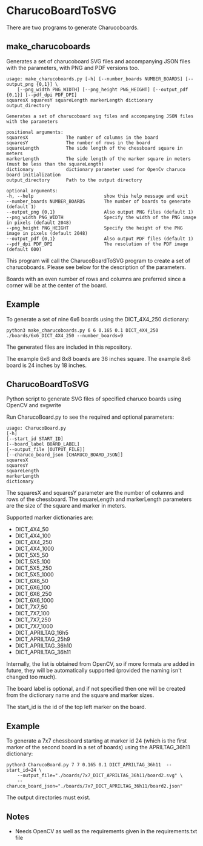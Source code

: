 # CharucoBoardToSVG

There are two programs to generate Charucoboards.

## make_charucoboards

Generates a set of charucoboard SVG files and accompanying JSON files with the parameters, with PNG and PDF versions too.

    usage: make_charucoboards.py [-h] [--number_boards NUMBER_BOARDS] [--output_png {0,1}] \
        [--png_width PNG_WIDTH] [--png_height PNG_HEIGHT] [--output_pdf {0,1}] [--pdf_dpi PDF_DPI]
    squaresX squaresY squareLength markerLength dictionary output_directory
    
    Generates a set of charucoboard svg files and accompanying JSON files with the parameters
    
    positional arguments:
    squaresX              The number of columns in the board
    squaresY              The number of rows in the board
    squareLength          The side length of the chessboard square in meters
    markerLength          The side length of the marker square in meters (must be less than the squareLength)
    dictionary            dictionary parameter used for OpenCv charuco board initialization
    output_directory      Path to the output directory
    
    optional arguments:
    -h, --help                          show this help message and exit
    --number_boards NUMBER_BOARDS       The number of boards to generate (default 1)
    --output_png {0,1}                  Also output PNG files (default 1)
    --png_width PNG_WIDTH               Specify the width of the PNG image in pixels (default 2048)
    --png_height PNG_HEIGHT             Specify the height of the PNG image in pixels (default 2048)
    --output_pdf {0,1}                  Also output PDF files (default 1)
    --pdf_dpi PDF_DPI                   The resolution of the PDF image (default 600)


This program will call the CharucoBoardToSVG program to create a set of charucoboards.  Please see below for
the description of the parameters.

Boards with an even number of rows and columns are preferred since a corner will be at the center of the board.

Example
--

To generate a set of nine 6x6 boards using the DICT_4X4_250 dictionary:

```shell
python3 make_charucoboards.py 6 6 0.165 0.1 DICT_4X4_250 ./boards/6x6_DICT_4X4_250 --number_boards=9
```
The generated files are included in this repository.  

The example 6x6 and 8x8 boards are 36 inches square.  The example 8x6 board is 24 inches by 18 inches.


## CharucoBoardToSVG

Python script to generate SVG files of specified charuco boards using OpenCV and svgwrite

Run CharucoBoard.py to see the required and optional parameters:

    usage: CharucoBoard.py
    [-h]
    [--start_id START_ID]
    [--board_label BOARD_LABEL]
    [--output_file [OUTPUT_FILE]]
    [--charuco_board_json [CHARUCO_BOARD_JSON]]
    squaresX
    squaresY
    squareLength
    markerLength
    dictionary

The squaresX and squaresY parameter are the number of columns and rows of the chessboard.
The squareLength and markerLength parameters are the size of the square and marker in meters.

Supported marker dictionaries are:

- DICT_4X4_50
- DICT_4X4_100
- DICT_4X4_250
- DICT_4X4_1000
- DICT_5X5_50
- DICT_5X5_100
- DICT_5X5_250
- DICT_5X5_1000
- DICT_6X6_50
- DICT_6X6_100
- DICT_6X6_250
- DICT_6X6_1000
- DICT_7X7_50
- DICT_7X7_100
- DICT_7X7_250
- DICT_7X7_1000
- DICT_APRILTAG_16h5
- DICT_APRILTAG_25h9
- DICT_APRILTAG_36h10
- DICT_APRILTAG_36h11

Internally, the list is obtained from OpenCV, so if more formats are added in future, they will be automatically
supported (provided the naming isn't changed too much).

The board label is optional, and if not specified then one will be created from the dictionary name and the square and
marker sizes.

The start_id is the id of the top left marker on the board.

Example
--

To generate a 7x7 chessboard starting at marker id 24 (which is the first marker of the second board in a set of boards)
using the APRILTAG_36h11 dictionary:

```shell
python3 CharucoBoard.py 7 7 0.165 0.1 DICT_APRILTAG_36h11  --start_id=24 \
    --output_file="./boards/7x7_DICT_APRILTAG_36h11/board2.svg" \
    --charuco_board_json="./boards/7x7_DICT_APRILTAG_36h11/board2.json"
```

The output directories must exist.

Notes
--
- Needs OpenCV as well as the requirements given in the requirements.txt file

